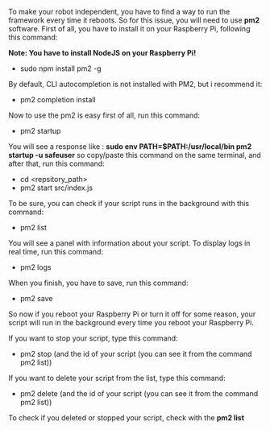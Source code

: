 To make your robot independent, you have to find a way to run the framework every time it reboots. So for this issue, you will need to use **pm2** software. First of all, you have to install it on your Raspberry Pi, following this command:


**Note: You have to install NodeJS on your Raspberry Pi!**


* sudo npm install pm2 -g


By default, CLI autocompletion is not installed with PM2, but i recommend it:


* pm2 completion install


Now to use the pm2 is easy first of all, run this command:


* pm2 startup


You will see a response like : **sudo env PATH=$PATH:/usr/local/bin pm2 startup -u safeuser** so copy/paste this command on the same terminal, and after that, run this command:


* cd <repsitory_path>
* pm2 start src/index.js


To be sure, you can check if your script runs in the background with this command:


* pm2 list


You will see a panel with information about your script. To display logs in real time, run this command:


* pm2 logs


When you finish, you have to save, run this command:


* pm2 save


So now if you reboot your Raspberry Pi or turn it off for some reason, your script will run in the background every time you reboot your Raspberry Pi.


If you want to stop your script, type this command:


* pm2 stop (and the id of your script (you can see it from the command pm2 list))


If you want to delete your script from the list, type this command:


* pm2 delete (and the id of your script (you can see it from the command pm2 list))


To check if you deleted or stopped your script, check with the **pm2 list**

